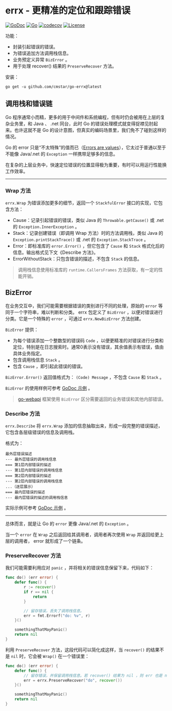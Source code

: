 # errx - 更精准的定位和跟踪错误

[![GoDoc](https://pkg.go.dev/badge/github.com/cmstar/go-errx)](https://pkg.go.dev/github.com/cmstar/go-errx)
[![Go](https://github.com/cmstar/go-errx/workflows/Go/badge.svg)](https://github.com/cmstar/go-errx/actions?query=workflow%3AGo)
[![codecov](https://codecov.io/gh/cmstar/go-errx/branch/master/graph/badge.svg)](https://codecov.io/gh/cmstar/go-errx)
[![License](https://img.shields.io/badge/license-MIT-brightgreen.svg?style=flat)](https://opensource.org/licenses/MIT)

功能：
- 封装引起错误的错误。
- 为错误追加方法调用栈信息。
- 业务预定义异常 `BizError` 。
- 用于处理 recover() 结果的 `PreserveRecover` 方法。

安装：
```
go get -u github.com/cmstar/go-errx@latest
```

## 调用栈和错误链

Go 程序通常小而精，更多的用于中间件和系统编程，但有时仍会被用在上层的复杂业务里，和 Java 、 .net 同台，此时 Go 的错误处理模式就变得捉襟见肘起来。也许这就不是 Go 的设计意图，但真实的编码场景里，我们免不了碰到这样的情况。

Go 的 error 只是“不太特殊”的值而已（[Errors are values](https://go.dev/blog/errors-are-values)），它太过于普通以至于不能像 Java/.net 的 `Exception` 一样携带足够多的信息。

在复杂的上层业务中，快速定位错误的位置显得极为重要，有时可以用运行性能换工作效率。

---

### Wrap 方法

`errx.Wrap` 为错误添加更多的细节，返回一个 `StackfulError` 接口的实现，它包含方法：
- Cause：记录引起错误的错误，类似 Java 的 `Throwable.getCause()` 或 .net 的 `Exception.InnerException` 。
- Stack：记录创建错误（即调用 Wrap 方法）时的方法调用栈，类似 Java 的 `Exception.printStackTrace()` 或 .net 的 `Exception.StackTrace` 。
- Error：即标准库的 `error.Error()` ，但它包含了 `Cause` 和 `Stack` 格式化后的信息。输出格式见下文《Describe 方法》。
- ErrorWithoutStack：只包含错误的描述，不包含 `Stack` 的信息。

> 调用栈信息使用标准库的 `runtime.CallersFrames` 方法获取，有一定的性能开销。

## BizError

在业务交互中，我们可能需要根据错误的类别进行不同的处理，原始的 `error` 等同于一个字符串，难以判断和分类。 errx 包定义了 `BizError` ，以便对错误进行分类。它是一个特殊的 `error` ，可通过 `errx.NewBizError` 方法创建。

`BizError` 提供：
- 为每个错误添加一个整数型的错误码 `Code` ，以便更精准的对错误进行分类和定位，特别是在日志搜索时。通常0表示没有错误，其余值表示有错误，值由具体业务指定。
- 包含调用栈信息 `Stack` 。
- 包含 `Cause` ，即引起此错误的错误。

`BizError.Error()` 返回值格式为： `(Code) Message` ，不包含 `Cause` 和 `Stack` 。

`BizError` 的使用样例可参考 [GoDoc 示例](https://pkg.go.dev/github.com/cmstar/go-errx#example-BizError) 。

> [go-webapi](https://github.com/cmstar/go-webapi#%E9%94%99%E8%AF%AF%E5%A4%84%E7%90%86) 框架使用 `BizError` 区分需要返回的业务错误和其他内部错误。

### Describe 方法

`errx.Describe` 将 `errx.Wrap` 添加的信息抽取出来，形成一段完整的错误描述，它包含各层级错误的信息及调用栈。

格式为：
```
最外层错误描述
--- 最外层错误的调用栈信息
=== 第1层内部错误的描述
--- 第1层内部错误的调用栈信息
=== 第2层内部错误的描述
--- 第2层内部错误的调用栈信息
...（逐层展示）
=== 最内层错误的描述
--- 最内层错误的描述的调用栈信息
```

实际示例可参考 [GoDoc 示例](https://pkg.go.dev/github.com/cmstar/go-errx#example-package-ErrorChain) 。

---

总体而言，就是让 Go 的 `error` 更像 Java/.net 的 `Exception` 。

当一个 `error` 在 `Wrap` 之后返回给其调用者，调用者再次使用 `Wrap` 并返回给更上层的调用者， error 就形成了一个链条。

### PreserveRecover 方法

我们可能需要利用应对 `panic` ，并将相关的错误信息保留下来，代码如下：

```go
func do() (err error) {
    defer func() {
        r := recover()
        if r == nil {
            return
        }

        // 留存错误，丢失了调用栈信息。
        err = fmt.Errorf("do: %v", r)
    }()

    somethingThatMayPanic()
    return nil
}
```

利用 `PreserveRecover` 方法，这段代码可以简化成这样，当 `recover()` 的结果不是 `nil` 时，它会被 `Wrap()` 在一个错误里：

```go
func do() (err error) {
    defer func() {
        // 留存错误，并保留调用栈信息。若 recover() 结果为 nil ，则 err 也是 nil 。
        err = errx.PreserveRecover("do", recover())
    }()

    somethingThatMayPanic()
    return nil
}
```
